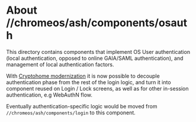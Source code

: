 # About //chromeos/ash/components/osauth

This directory contains components that implement OS User authentication
(local authentication, opposed to online GAIA/SAML authentication), and
management of local authentication factors.

With
[Cryptohome modernization](https://chromium.googlesource.com/chromiumos/platform2/+/HEAD/cryptohome/docs/cryptohome_modernization_apis.md)
it is now possible to decouple authentication phase from the rest of the
login logic, and turn it into component reused on Login / Lock screens, as
well as for other in-session authentication, e.g WebAuthN flow.

Eventually authentication-specific logic would be moved from
`//chromeos/ash/components/login` to this component.
